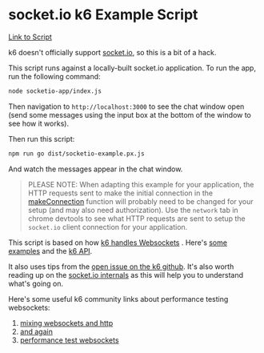 # socket.io k6 Example Script

[Link to Script](./socketio-example.px.ts)

k6 doesn't officially support [socket.io](https://socket.io/),
 so this is a bit of a hack.

This script runs against a locally-built socket.io application.
 To run the app, run the following command:

```bash
node socketio-app/index.js
```

Then navigation to `http://localhost:3000` to see the chat window open
 (send some messages using the input box at the bottom of the window to see how it works).

Then run this script:

```bash
npm run go dist/socketio-example.px.js
```

And watch the messages appear in the chat window.

> PLEASE NOTE: When adapting this example for your application, the HTTP requests sent to make the initial connection in the [makeConnection](./../libs/socket.io.ts) function will probably need to be changed for your setup (and may also need authorization). Use the `network` tab in chrome devtools to see what HTTP requests are sent to setup the `socket.io` client connection for your application.


This script is based on how [k6 handles Websockets](https://k6.io/docs/using-k6/protocols/websockets)
 . Here's [some examples](https://k6.io/docs/examples/websockets) and the [k6 API](https://k6.io/docs/javascript-api/k6-ws).

It also uses tips from the [open issue on the k6 github](https://github.com/loadimpact/k6/issues/1306).
 It's also worth reading up on the [socket.io internals](https://socket.io/docs/v2/internals/)
 as this will help you to understand what's going on.

Here's some useful k6 community links about performance testing websockets:

1. [mixing websockets and http](https://community.k6.io/t/websockets-and-http-requests-on-k6-scripts/861)
2. [and again](https://community.k6.io/t/using-requests-in-combination-with-websockets/620)
3. [performance test websockets](https://github.com/Julianhm9612/k6-performance-test-websocket)
